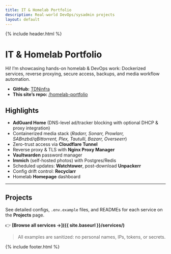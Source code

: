 ```yaml
---
title: IT & Homelab Portfolio
description: Real-world DevOps/sysadmin projects
layout: default
---
```


{% include header.html %}

# IT & Homelab Portfolio

Hi! I’m showcasing hands-on homelab & DevOps work: Dockerized services, reverse proxying, secure access, backups, and media workflow automation.

- **GitHub:** [TDNinfra](https://github.com/TDNinfra)
- **This site’s repo:** [/homelab-portfolio](https://github.com/TDNinfra/homelab-portfolio)

## Highlights
- **AdGuard Home** (DNS-level ad/tracker blocking with optional DHCP & proxy integration)
- Containerized media stack (*Radarr, Sonarr, Prowlarr, SABnzbd/qBittorrent, Plex, Tautulli, Bazarr, Overseerr*)
- Zero-trust access via **Cloudflare Tunnel**
- Reverse proxy & TLS with **Nginx Proxy Manager**
- **Vaultwarden** password manager
- **Immich** (self-hosted photos) with Postgres/Redis
- Scheduled updates: **Watchtower**, post-download **Unpackerr**
- Config drift control: **Recyclarr**
- Homelab **Homepage** dashboard
  
---

## Projects
See detailed configs, `.env.example` files, and READMEs for each service on the **Projects** page.

👉 **[Browse all services →]({{ site.baseurl }}/services/)**

> All examples are sanitized: no personal names, IPs, tokens, or secrets.

{% include footer.html %}
